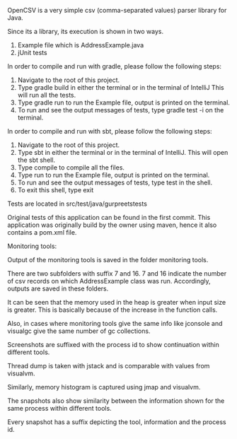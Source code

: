 OpenCSV is a very simple csv (comma-separated values) parser library for Java.

Since its a library, its execution is shown in two ways.
1. Example file which is AddressExample.java
2. jUnit tests

In order to compile and run with gradle, please follow the following steps:

1. Navigate to the root of this project.
2. Type gradle build in either the terminal or in the terminal of IntelliJ
This will run all the tests.
3. Type gradle run to run the Example file, output is printed on the terminal.
4. To run and see the output messages of tests, type gradle test -i on the terminal.

In order to compile and run with sbt, please follow the following steps:

1. Navigate to the root of this project.
2. Type sbt in either the terminal or in the terminal of IntelliJ.
This will open the sbt shell.
3. Type compile to compile all the files.
4. Type run to run the Example file, output is printed on the terminal.
5. To run and see the output messages of tests, type test in the shell.
6. To exit this shell, type exit

Tests are located in src/test/java/gurpreetstests

Original tests of this application can be found in the first commit.
This application was originally build by the owner using maven, hence it also contains a pom.xml file.

Monitoring tools:

Output of the monitoring tools is saved in the folder monitoring tools.

There are two subfolders with suffix 7 and 16.
7 and 16 indicate the number of csv records on which AddressExample class was run. Accordingly, outputs are saved in these folders.

It can be seen that the memory used in the heap is greater when input size is greater. This is basically because of the increase in the function
calls.

Also, in cases where monitoring tools give the same info like jconsole and visualgc give the same number of gc collections.

Screenshots are suffixed with the process id to show continuation within different tools.

Thread dump is taken with jstack and is comparable with values from visualvm.

Similarly, memory histogram is captured using jmap and visualvm.

The snapshots also show similarity between the information shown for the same process within different tools.

Every snapshot has a suffix depicting the tool, information and the process id.

